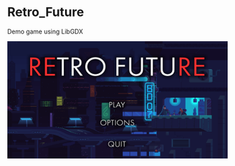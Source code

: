 # Retro_Future
Demo game using LibGDX

<img src="https://github.com/larryngo97/Retro_Future/blob/master/screenshots/main_menu.PNG?raw=true" width="1000" />
